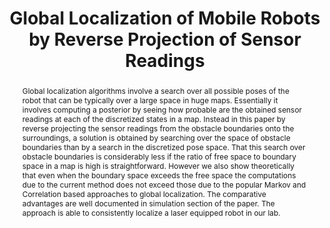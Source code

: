 ---
layout: project-page-new
title: "Global Localization of Mobile Robots by Reverse Projection of Sensor Readings"
authors:
  - name: Hemanth Korrapati
    sup: #
  - name: K Madhava Krishna
    sup: #
  - name: Aditya Teja
    sup: #
affiliations:
  - name: IIIT Hyderabad, India
    link: https://robotics.iiit.ac.in
    sup: #
permalink: /publications/2008/Korrapati_Global-Localization/
abstract: "Global localization algorithms involve a search over all possible poses of the robot that can be typically over a large space in huge maps. Essentially it involves computing a posterior by seeing how probable are the obtained sensor readings at each of the discretized states in a map. Instead in this paper by reverse projecting the sensor readings from the obstacle boundaries onto the surroundings, a solution is obtained by searching over the space of obstacle boundaries
than by a search in the discretized pose space. That this search over obstacle boundaries is considerably less if the ratio of free space to boundary space in a map is high is straightforward.
However we also show theoretically that even when the boundary space exceeds the free space the computations due to the current method does not exceed those due to the popular Markov and Correlation based approaches to global localization. The comparative advantages are well documented
in simulation section of the paper. The approach is able to consistently localize a laser equipped robot in our lab."
paper: https://robotics.iiit.ac.in/uploads/Main/Publications/2008_12.pdf
#video: http://robotics.iiit.ac.in/videos/FastLocalization/hemanth_etal_robio08.avi
# iframe: https://www.youtube.com/embed/jhjskX4FQwA

---